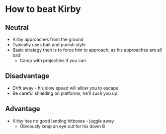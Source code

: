 # How to beat Kirby 

## Neutral

- Kirby approaches from the ground
- Typically uses bait and punish style
- Basic strategy then is to force him to approach, as his approaches are all bad
  - Camp with projectiles if you can


## Disadvantage

- Drift away - his slow speed will allow you to escape
- Be careful shielding on platforms, he'll suck you up

## Advantage

- Kirby has no good landing hitboxes - juggle away
  - Obviously keep an eye out for his down B
 
